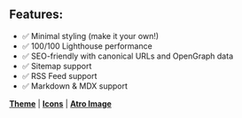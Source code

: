 ## Features:

- ✅ Minimal styling (make it your own!)
- ✅ 100/100 Lighthouse performance
- ✅ SEO-friendly with canonical URLs and OpenGraph data
- ✅ Sitemap support
- ✅ RSS Feed support
- ✅ Markdown & MDX support

[**Theme**](https://www.kevinzunigacuellar.com/blog/dark-mode-in-astro/)
| [**Icons**](https://icones.js.org/collection/flat-color-icons?s=h)
| [**Atro Image**](https://docs.astro.build/en/guides/integrations-guide/image/#quick-install)
